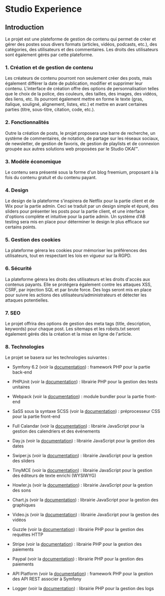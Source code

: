 # Studio Experience

## Introduction

Le projet est une plateforme de gestion de contenu qui permet de créer et gérer des postes sous divers formats (articles, vidéos, podcasts, etc.), des catégories, des utilisateurs et des commentaires. Les droits des utilisateurs sont également gérés par cette plateforme.

### 1. Création et de gestion de contenu

Les créateurs de contenu pourront non seulement créer des posts, mais également différer la date de publication, modifier et supprimer leur contenu. L'interface de création offre des options de personnalisation telles que le choix de la police, des couleurs, des tailles, des images, des vidéos, des liens, etc. Ils pourront également mettre en forme le texte (gras, italique, souligné, alignement, listes, etc.) et mettre en avant certaines parties (titre, sous-titre, citation, code, etc.).

### 2. Fonctionnalités

Outre la création de posts, le projet proposera une barre de recherche, un système de commentaires, de notation, de partage sur les réseaux sociaux, de newsletter, de gestion de favoris, de gestion de playlists et de connexion groupée aux autres solutions web proposées par le Studio OKAI™.

### 3. Modèle économique

Le contenu sera présenté sous la forme d'un blog freemium, proposant à la fois du contenu gratuit et du contenu payant.

### 4. Design

Le design de la plateforme s'inspirera de Netflix pour la partie client et de Wix pour la partie admin. Ceci se traduit par un design simple et épuré, des sliders pour présenter les posts pour la partie client, et une interface d'options complète et intuitive pour la partie admin. Un système d'AB testing sera mis en place pour déterminer le design le plus efficace sur certains points.

### 5. Gestion des cookies

La plateforme gérera les cookies pour mémoriser les préférences des utilisateurs, tout en respectant les lois en vigueur sur la RGPD.

### 6. Sécurité

La plateforme gérera les droits des utilisateurs et les droits d'accès aux contenus payants. Elle se protégera également contre les attaques XSS, CSRF, par injection SQL et par brute force. Des logs seront mis en place pour suivre les actions des utilisateurs/administrateurs et détecter les attaques potentielles.

### 7. SEO

Le projet offrira des options de gestion des meta tags (title, description, keywords) pour chaque post. Les sitemaps et les robots.txt seront également gérés dès la création et la mise en ligne de l'article.

### 8. Technologies

Le projet se basera sur les technologies suivantes :

-   Symfony 6.2 (voir la [documentation](https://symfony.com/doc/current/index.html#gsc.tab=0)) : framework PHP pour la partie back-end
-   PHPUnit (voir la [documentation](https://phpunit.readthedocs.io/en/9.5/)) : librairie PHP pour la gestion des tests unitaires
-   Webpack (voir la [documentation](https://webpack.js.org/concepts/)) : module bundler pour la partie front-end
-   SaSS sous la syntaxe SCSS   (voir la [documentation](https://sass-lang.com/documentation)) : préprocesseur CSS pour la partie front-end
-   Full Calandar (voir la [documentation](https://github.com/tattali/CalendarBundle)) : librairie JavaScript pour la gestion des calendriers et des événements 
-   Day.js (voir la [documentation](https://day.js.org/docs/en/installation/installation)) : librairie JavaScript pour la gestion des dates
-   Swiper.js (voir la [documentation](https://swiperjs.com/get-started)) : librairie JavaScript pour la gestion des sliders
     
-   TinyMCE (voir la [documentation](https://www.tiny.cloud/docs/)) : librairie JavaScript pour la gestion des éditeurs de texte enrichi (WYSIWYG) 

-   Howler.js (voir la [documentation](https://howlerjs.com/)) : librairie JavaScript pour la gestion des sons 
-   Chart.js (voir la [documentation](https://www.chartjs.org/docs/latest/)) : librairie JavaScript pour la gestion des graphiques 
-   Video.js (voir la [documentation](https://docs.videojs.com/)) : librairie JavaScript pour la gestion des vidéos 
-   Guzzle (voir la [documentation](https://docs.guzzlephp.org/en/stable/)) : librairie PHP pour la gestion des requêtes HTTP 
-   Stripe (voir la [documentation](https://stripe.com/docs/api)) : librairie PHP pour la gestion des paiements 
-    Paypal (voir la [documentation](https://developer.paypal.com/docs/api/overview/)) : librairie PHP pour la gestion des paiements 
-   API Platform (voir la [documentation](https://api-platform.com/docs/core/getting-started/)) : framework PHP pour la gestion des API REST associer à Symfony
-   Logger (voir la [documentation](https://symfony.com/doc/current/logging.html)) : librairie PHP pour la gestion des logs 

